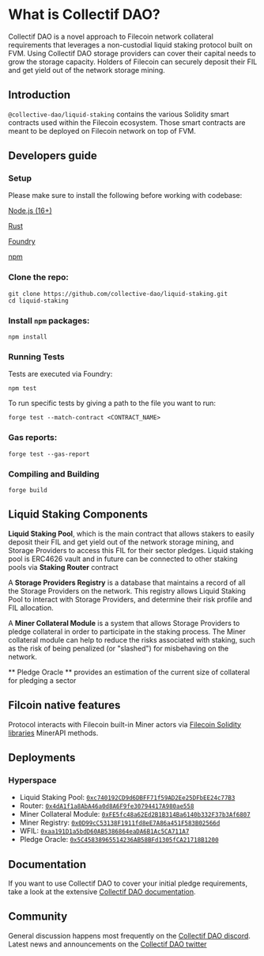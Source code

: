 # What is Collectif DAO?

Collectif DAO is a novel approach to Filecoin network collateral requirements that leverages a non-custodial liquid staking protocol built on FVM. Using Collectif DAO storage providers can cover their capital needs to grow the storage capacity. Holders of Filecoin can securely deposit their FIL and get yield out of the network storage mining.

## Introduction

`@collective-dao/liquid-staking` contains the various Solidity smart contracts used within the Filecoin ecosystem. Those smart contracts are meant to be deployed on Filecoin network on top of FVM.

## Developers guide

### Setup

Please make sure to install the following before working with codebase:

[Node.js (16+)](https://nodejs.org/en/download)

[Rust](https://www.rust-lang.org/tools/install)

[Foundry](https://book.getfoundry.sh/getting-started/installation)

[npm](https://docs.npmjs.com/getting-started)

### Clone the repo:

```
git clone https://github.com/collective-dao/liquid-staking.git
cd liquid-staking
```

### Install `npm` packages:

```
npm install
```

### Running Tests

Tests are executed via Foundry:

`npm test`

To run specific tests by giving a path to the file you want to run:

`forge test --match-contract <CONTRACT_NAME>`

### Gas reports:

`forge test --gas-report`

### Compiling and Building

`forge build`

## Liquid Staking Components

**Liquid Staking Pool**, which is the main contract that allows stakers to easily deposit their FIL and get yield out of the network storage mining, and Storage Providers to access this FIL for their sector pledges. Liquid staking pool is ERC4626 vault and in future can be connected to other staking pools via **Staking Router** contract

A **Storage Providers Registry** is a database that maintains a record of all the Storage Providers on the network. This registry allows Liquid Staking Pool to interact with Storage Providers, and determine their risk profile and FIL allocation.

A **Miner Collateral Module** is a system that allows Storage Providers to pledge collateral in order to participate in the staking process. The Miner collateral module can help to reduce the risks associated with staking, such as the risk of being penalized (or "slashed") for misbehaving on the network.

** Pledge Oracle ** provides an estimation of the current size of collateral for pledging a sector


## Filcoin native features
Protocol interacts with Filecoin built-in Miner actors via [Filecoin Solidity libraries](https://github.com/Zondax/filecoin-solidity) MinerAPI methods.

## Deployments

### Hyperspace
* Liquid Staking Pool: [`0xc740192CD9d6DBFF71f59AD2Ee25DFbEE24c77B3`](https://hyperspace.filfox.info/en/address/0xc740192CD9d6DBFF71f59AD2Ee25DFbEE24c77B3)
* Router: [`0x4dA1f1a8AbA46a0d8A6F9fe30794417A980ae558`](https://hyperspace.filfox.info/en/address/0x4dA1f1a8AbA46a0d8A6F9fe30794417A980ae558)
* Miner Collateral Module: [`0xFE5fc48a62Ed2B1B314Ba6140b332F37b3Af6807`](https://hyperspace.filfox.info/en/address/0xFE5fc48a62Ed2B1B314Ba6140b332F37b3Af6807)
* Miner Registry: [`0x0D99cC53138F1911fd8eE7A86a451F583B02566d`](https://hyperspace.filfox.info/en/address/0x0D99cC53138F1911fd8eE7A86a451F583B02566d)
* WFIL: [`0xaa191D1a5bdD60AB5386864eaDA6B1Ac5CA711A7`](https://hyperspace.filfox.info/en/address/0xaa191D1a5bdD60AB5386864eaDA6B1Ac5CA711A7)
* Pledge Oracle: [`0x5C45838965514236AB58BFd1305fCA21718B1200`](https://hyperspace.filfox.info/en/address/0x5C45838965514236AB58BFd1305fCA21718B1200)

## Documentation

If you want to use Collectif DAO to cover your initial pledge requirements, take a look at the extensive [Collectif DAO documentation](http://docs.collectif.finance/).

## Community

General discussion happens most frequently on the [Collectif DAO discord](https://discord.gg/xnenkym3y6).
Latest news and announcements on the [Collectif DAO twitter](https://twitter.com/collectifDAO)
